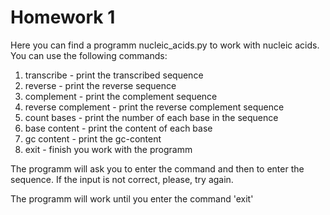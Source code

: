 # Homework 1
Here you can find a programm nucleic_acids.py to work with nucleic acids. You can use the following commands:

1) transcribe - print the transcribed sequence
2) reverse - print the reverse sequence
3) complement - print the complement sequence
4) reverse complement - print the reverse complement sequence
5) count bases - print the number of each base in the sequence
6) base content - print the content of each base
7) gc content - print the gc-content 
8) exit - finish you work with the programm

The programm will ask you to enter the command and then to enter the sequence. If the input is not correct, please, try again.

The programm will work until you enter the command 'exit'
